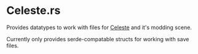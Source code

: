 # Celeste.rs
Provides datatypes to work with files for [Celeste](https://www.celestegame.com/) and it's modding scene.

Currently only provides serde-compatable structs for working with save files.